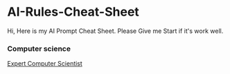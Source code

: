 # AI-Rules-Cheat-Sheet
Hi, Here is my AI Prompt Cheat Sheet. Please Give me Start if it's work well.

### Computer science
[Expert Computer Scientist](Computer%20Scientist/Expert%20Computer%20Scientist)

